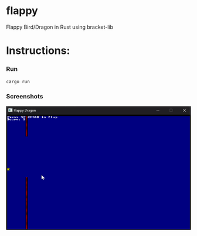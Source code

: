 # flappy
Flappy Bird/Dragon in Rust using bracket-lib

# Instructions:

### Run
```
cargo run
```
### Screenshots
![Screenshot](https://raw.githubusercontent.com/udaysr71/flappy/06ff2c6cae95aee8883c58f40fd9436328b9a4ff/screenshots/flappy_dragon.png)
